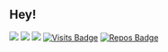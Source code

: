 ## Hey!

[<img src="https://img.shields.io/badge/twitter-%2312100E.svg?&style=for-the-badge&logo=twitter&logoColor=white%22" />](https://twitter.com/emredemirbag/)
[<img src="https://img.shields.io/badge/linkedin-%230077B5.svg?&style=for-the-badge&logo=linkedin&logoColor=white" />](http://linkedin.com/in/emredemirbag/)
[<img src ="https://img.shields.io/badge/Website-ed-%23.svg?&style=for-the-badge&logo=&logoColor=white%22">](https://emre-demirbag.github.io/)
[![Visits Badge](https://badges.pufler.dev/visits/emre-demirbag/emre-demirbag?style=for-the-badge)](https://badges.pufler.dev)
[![Repos Badge](https://badges.pufler.dev/repos/emre-demirbag?style=for-the-badge)](https://badges.pufler.dev)


